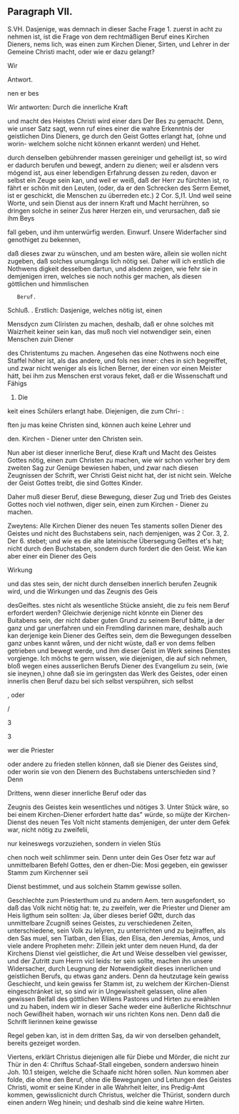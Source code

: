 

<!-- Seite 389 -->
Paragraph VII.
--------------

S.VH. Dasjenige, was demnach in dieser Sache Frage 1. zuerst in acht zu nehmen ist, ist die Frage von dem rechtmäßigen Beruf eines Kirchen Dieners, nems lich, was einen zum Kirchen Diener, Sirten, und Lehrer in der Gemeine Christi macht, oder wie er dazu gelangt?

Wir



Antwort.

nen er bes
<!-- Seite 390 -->
Wir antworten: Durch die innerliche Kraft

und macht des Heistes Christi wird einer dars Der Bes zu gemacht. Denn, wie unser Satz sagt, wenn ruf eines einer die wahre Erkenntnis der geistlichen Dins Dieners, ge durch den Geist Gottes erlangt hat, (ohne und worin- welchem solche nicht können erkannt werden) und Hehet.

durch denselben gebührender massen gereiniger und geheiligt ist, so wird er dadurch berufen und bewegt, andern zu dienen; weil er alsdenn vers mógend ist, aus einer lebendigen Erfahrung dessen zu reden, davon er selbst ein Zeuge sein kan, und weil er weiß, daß der Herr zu fürchten ist, ro fährt er schön mit den Leuten, (oder, da er den Schrecken des Serrn Eemet, ist er geschickt, die Menschen zu überreden etc.) 2 Cor. S,I1. Und weil seine Worte, und sein Dienst aus der innern Kraft und Macht herrühren, so dringen solche in seiner Zus hører Herzen ein, und verursachen, daß sie ihm Beys

fall geben, und ihm unterwürfig werden. Einwurf. Unsere Widerfacher sind genothiget zu bekennen,

daß dieses zwar zu wünschen, und am besten wäre,
allein sie wollen nicht zugeben, daß solches unumgångs
 lich nötig sei. Daher will ich erstlich die Nothwens
digkeit desselben dartun, und alsdenn zeigen, wie
fehr sie in demjenigen irren, welches sie noch nothis
ger machen, als diesen göttlichen und himmlischen

       Beruf.
Schluß. . Erstlich: Dasjenige, welches nötig ist, einen

Mensdycn zum Cliristen zu machen, deshalb, daß er ohne
solches mit Waizrheit keiner sein kan, das muß noch
viel notwendiger sein, einen Menschen zuin Diener

des Christentums zu machen. Angesehen das eine Nothwens noch eine Staffel höher ist, als das andere, und fols nes inner: ches in sich begreiffet, und zwar nicht weniger als eis lichen Berner, der einen vor einen Meister hátt, bei ihm zus Menschen erst voraus feket, daß er die Wissenschaft und Fähigs


1. Die
<!-- Seite 391 -->
keit eines Schülers erlangt habe. Diejenigen, die zum Chri- :

ften ju mas keine Christen sind, können auch keine Lehrer und

den. Kirchen - Diener unter den Christen sein.

Nun aber ist dieser innerliche Beruf, diese Kraft und Macht des Geistes Gottes nötig, einen zum Christen zu machen, wie wir schon vorher bry dem zweiten Sag zur Genüge bewiesen haben, und zwar nach diesen Zeugnissen der Schrift, wer Christi Geist nicht hat, der ist nicht sein. Welche der Geist Gottes treibt, die sind Gottes Kinder.

Daher muß dieser Beruf, diese Bewegung, dieser Zug und Trieb des Geistes Gottes noch viel nothwen, diger sein, einen zum Kirchen - Diener zu machen.

Zweytens: Alle Kirchen Diener des neuen Tes staments sollen Diener des Geistes und nicht des Buchstabens sein, nach demjenigen, was 2 Cor. 3, 2. Der 6. stebet; und wie es die alte lateinische Übersegung Geiftes et's hat; nicht durch den Buchstaben, sondern durch fordert die den Geist. Wie kan aber einer ein Diener des Geis

Wirkung

und das stes sein, der nicht durch denselben innerlich berufen Zeugnik wird, und die Wirkungen und das Zeugnis des Geis

desGeiftes. stes nicht als wesentliche Stücke ansieht, die zu feis nem Beruf erfordert werden? Gleichwie derjenige nicht könnte ein Diener des Buitabens sein, der nicht daber guten Grund zu seinem Beruf båtte, ja der ganz und gar unerfahren und ein Fremdling darinnen mare, deshalb auch kan derjenige kein Diener des Geiftes sein, dem die Bewegungen desselben ganz unbes kannt wåren, und der nicht wüste, daß er von dems felben getrieben und bewegt werde, und ihm dieser Geist im Werk seines Dienstes vorgienge. Ich möchs te gern wissen, wie diejenigen, die auf sich nehmen, bloß wegen eines ausserlichen Berufs Diener des Evangelium zu sein, (wie sie ineynen,) ohne daß sie im geringsten das Werk des Geistes, oder einen innerlis chen Beruf dazu bei sich selbst verspühren, sich selbst

, oder

/

3

3



wer die Priester
<!-- Seite 392 -->
oder andere zu frieden stellen können, daß sie Diener des Geistes sind, oder worin sie von den Dienern des Buchstabens unterschieden sind ? Denn

Drittens, wenn dieser innerliche Beruf oder das

Zeugnis des Geistes kein wesentliches und nötiges 3. Unter Stück wäre, so bei einem Kirchen-Diener erfordert hatte das" würde, so müjte der Kirchen-Dienst des neuen Tes Volt nicht staments demjenigen, der unter dem Gefek war, nicht nötig zu zweifelii,

nur keineswegs vorzuziehen, sondern in vielen Stüs

chen noch weit schlimmer sein. Denn unter dein Ges Oser fetz war auf unmittelbaren Befehl Gottes, den er dhen-Die: Mosi gegeben, ein gewisser Stamm zum Kirchenner seii

Dienst bestimmet, und aus solchein Stamm gewisse sollen.

Geschlechte zum Priesterthum und zu andern Aem. tern ausgefondert, so daß das Volk nicht nötig hat: te, zu zweifeln, wer die Priester und Diener am Heis ligthum sein sollten: Ja, über dieses berief GØtt, durch das unmittelbare Zcugniß seines Geistes, zu verschiedenen Zeiten, unterschiedene, sein Volk zu lelyren, zu unterrichten und zu bejiraffen, als den Sas muel, sen Tiatban, den Elias, den Elisa, den Jeremias, Amos, und viele andere Propheten mehr: Zillein jekt unter dem neuen Hund, da der Kirchens Dienst viel geistlicher, die Art und Weise desselben viel gewisser, und der Zutritt zum Herrn vicl leids: ter sein sollte, machen ihn unsere Widersacher, durch Leugnung der Notwendigkeit dieses innerlichen und geistlichen Berufs, qu etwas ganz anders. Denn da heutzutage kein gewiss Geschiecht, und kein gewiss fer Stamm ist, zu welchem der Kirchen-Dienst eingeschránket ist, so sind wir in Ungewissheit gelassen, oline allen gewissen Beifall des göttlichen Willens Pastores und Hirten zu erwählen und zu haben, indem wir in dieser Sache weder eine äußerliche Richtschnur noch Gewißheit haben, wornach wir uns richten Kons nen. Denn daß die Schrift lierinnen keine gewisse

<!-- Seite 393 -->

Regel geben kan, ist in dem dritten Saş, da wir von derselben gehandelt, bereits gezeiget worden.

Viertens, erklärt Christus diejenigen alle für Diebe und Mörder, die nicht zur Thür in den 4: Chriftus Schaaf-Stall eingeben, sondern anderswo hinein Joh. 10.1 steigen, welche die Schaafe nicht hören sollen. Nun kommen aber folde, die ohne den Beruf, ohne die Bewegungen und Leitungen des Geistes Christi, womit er seine Kinder in alle Wahrheit leiter, ins Predig-Amt kommen, gewisslicnicht durch Christus, welcher die Thürist, sondern durch einen andern Weg hinein; und deshalb
 sind die keine wahre Hirten.

